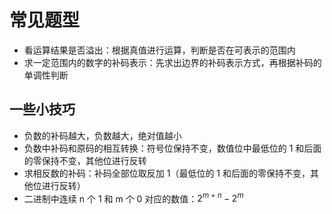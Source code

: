# 常见题型

- 看运算结果是否溢出：根据真值进行运算，判断是否在可表示的范围内
- 求一定范围内的数字的补码表示：先求出边界的补码表示方式，再根据补码的单调性判断

## 一些小技巧

- 负数的补码越大，负数越大，绝对值越小
- 负数中补码和原码的相互转换：符号位保持不变，数值位中最低位的 1 和后面的零保持不变，其他位进行反转
- 求相反数的补码：补码全部位取反加 1（最低位的 1 和后面的零保持不变，其他位进行反转）
- 二进制中连续 n 个 1 和 m 个 0 对应的数值：$2^{m + n} - 2^m$
